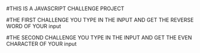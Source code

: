 #THIS IS A JAVASCRIPT CHALLENGE PROJECT

#THE FIRST CHALLENGE YOU TYPE IN THE INPUT AND GET THE REVERSE WORD OF YOUR input

#THE SECOND CHALLENGE YOU TYPE IN THE INPUT AND GET THE EVEN CHARACTER OF YOUR input
 
